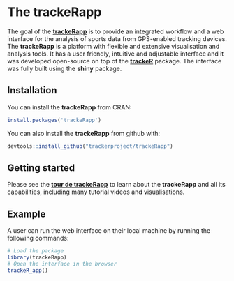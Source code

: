 
<!-- README.md is generated from README.Rmd. Please edit that file -->

<!-- ```{r, echo = FALSE} -->

<!-- knitr::opts_chunk$set( -->

<!--   collapse = TRUE, -->

<!--   comment = "#>", -->

<!--   fig.path = "README-" -->

<!-- ) -->

<!-- ``` -->

# The trackeRapp

The goal of the
[**trackeRapp**](trackerapp.com) is to
provide an integrated workflow and a web interface for the analysis of sports
data from GPS-enabled tracking devices. The **trackeRapp** is a platform with flexible and extensive
visualisation and analysis tools. It has a user friendly, intuitive and
adjustable interface and it was developed open-source on top of the
[**trackeR**](https://github.com/trackerproject/trackeR) package. The
interface was fully built using the **shiny** package.

## Installation

You can install the **trackeRapp** from CRAN:

``` r
install.packages('trackeRapp')
```

You can also install the **trackeRapp** from github with:

``` r
devtools::install_github("trackerproject/trackeRapp")
```

## Getting started

Please see the [**tour de
trackeRapp**](https://trackerproject.github.io/trackeRapp/) to learn about the **trackeRapp** and all its capabilities, including many tutorial videos and visualisations. 

## Example

A user can run the web interface on their local machine by running the
following commands:

``` r
# Load the package
library(trackeRapp)
# Open the interface in the browser
trackeR_app()
```
